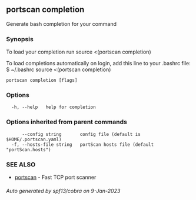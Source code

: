 ## portscan completion

Generate bash completion for your command

### Synopsis

To load your completion run
source <(portscan completion)

To load completions automatically on login, add this line to your .bashrc file:
$ ~/.bashrc
source <(portscan completion)

```
portscan completion [flags]
```

### Options

```
  -h, --help   help for completion
```

### Options inherited from parent commands

```
      --config string       config file (default is $HOME/.portscan.yaml)
  -f, --hosts-file string   portScan hosts file (default "portScan.hosts")
```

### SEE ALSO

* [portscan](portscan.md)	 - Fast TCP port scanner

###### Auto generated by spf13/cobra on 9-Jan-2023
